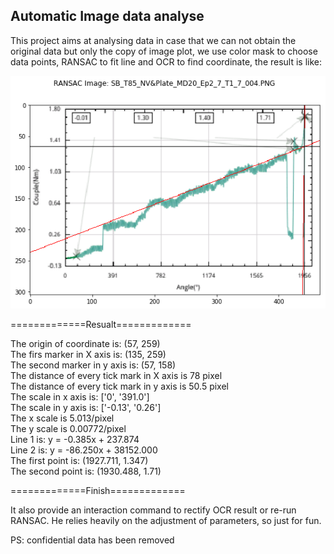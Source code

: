 ## Automatic Image data analyse

This project aims at analysing data in case that we can not obtain the original data but only the copy of image plot, we use color mask to choose data points, RANSAC to fit line and OCR to find coordinate, the result is like:

![](https://github.com/XiaoyuBIE1994/Auto_ImageData_Analyse/blob/master/Result_example.png)

=============Resualt=============


The origin of coordinate is: (57, 259)  
The firs marker in X axis is: (135, 259)  
The second marker in y axis is: (57, 158)  
The distance of every tick mark in X axis is 78 pixel  
The distance of every tick mark in y axis is 50.5 pixel  
The scale in x axis is: ['0', '391.0']  
The scale in y axis is: ['-0.13', '0.26']  
The x scale is 5.013/pixel  
The y scale is 0.00772/pixel  
Line 1 is: y = -0.385x + 237.874  
Line 2 is: y = -86.250x + 38152.000  
The first point is: (1927.711, 1.347)  
The second point is: (1930.488, 1.71)  


=============Finish=============

It also provide an interaction command to rectify OCR result or re-run RANSAC. He relies heavily on the adjustment of parameters, so just for fun.

PS: confidential data has been removed
